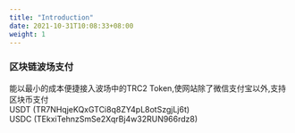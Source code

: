 ```yaml
---
title: "Introduction"
date: 2021-10-31T10:08:33+08:00
weight: 1
---
```

### 区块链波场支付  
能以最小的成本便捷接入波场中的TRC2 Token,使网站除了微信支付宝以外,支持区块币支付  
USDT  (TR7NHqjeKQxGTCi8q8ZY4pL8otSzgjLj6t)  
USDC  (TEkxiTehnzSmSe2XqrBj4w32RUN966rdz8)
